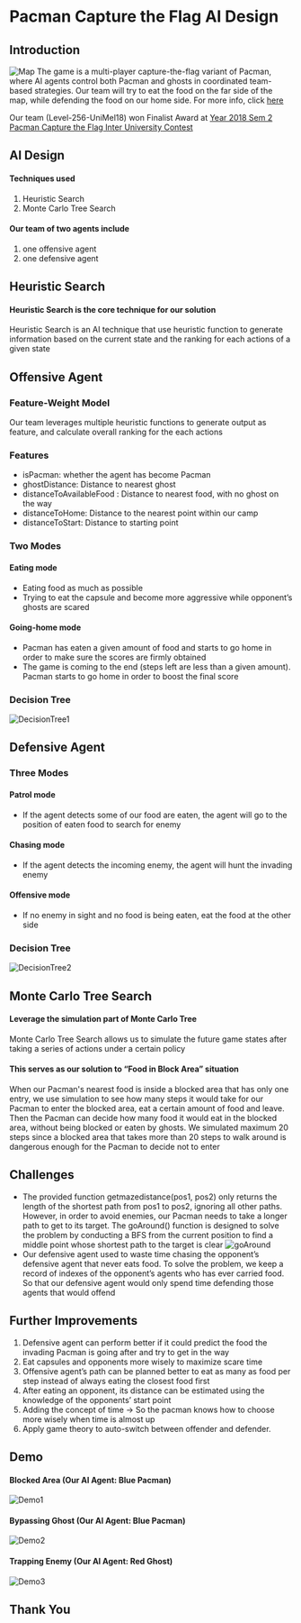# Pacman Capture the Flag AI Design
## Introduction
![Map](http://ai.berkeley.edu/projects/release/contest/v1/002/capture_the_flag.png)
The game is a multi-player capture-the-flag variant of Pacman, where AI agents control both Pacman and ghosts in coordinated team-based strategies. Our team will try to eat the food on the far side of the map, while defending the food on our home side. For more info, click [here](http://ai.berkeley.edu/contest.html)

Our team (Level-256-UniMel18) won Finalist Award at [Year 2018 Sem 2 Pacman Capture the Flag Inter University Contest](https://sites.google.com/view/pacman-capture-hall-fame/2018)
## AI Design
#### Techniques used
1. Heuristic Search
2. Monte Carlo Tree Search
#### Our team of two agents include
1. one offensive agent
2. one defensive agent 
## Heuristic Search
#### Heuristic Search is the core technique for our solution
Heuristic Search is an AI technique that use heuristic function to generate information based on the current state and the ranking for each actions of a given state
## Offensive Agent
### Feature-Weight Model
Our team leverages multiple heuristic functions to generate output as feature, and calculate overall ranking for the each actions
### Features
* isPacman: whether the agent has become Pacman
* ghostDistance: Distance to nearest ghost
* distanceToAvailableFood : Distance to nearest food, with no ghost on the way
* distanceToHome: Distance to the nearest point within our camp
* distanceToStart: Distance to starting point
### Two Modes
#### Eating mode
* Eating food as much as possible
* Trying to eat the capsule and become more aggressive while opponent’s ghosts are scared 
#### Going-home mode
* Pacman has eaten a given amount of food and starts to go home in order to make sure the scores are firmly obtained
* The game is coming to the end (steps left are less than a given amount). Pacman starts to go home in order to boost the final score 
### Decision Tree
![DecisionTree1](https://raw.githubusercontent.com/DXJ3X1/Pacman-Capture-the-Flag/master/img/decisionTree.png)
## Defensive Agent
### Three Modes
#### Patrol mode
* If the agent detects some of our food are eaten, the agent will go to the position of eaten food to search for enemy
#### Chasing mode
* If the agent detects the incoming enemy, the agent will hunt the invading enemy
#### Offensive mode
* If no enemy in sight and no food is being eaten, eat the food at the other side
### Decision Tree
![DecisionTree2](https://raw.githubusercontent.com/DXJ3X1/Pacman-Capture-the-Flag/master/img/decisionTreeD.png)
## Monte Carlo Tree Search
#### Leverage the simulation part of Monte Carlo Tree
Monte Carlo Tree Search allows us to simulate the future game states after taking a series of actions under a certain policy
#### This serves as our solution to “Food in Block Area” situation
When our Pacman's nearest food is inside a blocked area that has only one entry, we use simulation to see how many steps it would take for our Pacman to enter the blocked area, eat a certain amount of food and leave. Then the Pacman can decide how many food it would eat in the blocked area, without being blocked or eaten by ghosts. We simulated maximum 20 steps since a blocked area that takes more than 20 steps to walk around is dangerous enough for the Pacman to decide not to enter
## Challenges
* The provided function getmazedistance(pos1, pos2) only returns the length of the shortest path from pos1 to pos2, ignoring all other paths. However, in order to avoid enemies, our Pacman needs to take a longer path to get to its target. The goAround() function is designed to solve the problem by conducting a BFS from the current position to find a middle point whose shortest path to the target is clear
![goAround](https://raw.githubusercontent.com/DXJ3X1/Pacman-Capture-the-Flag/master/img/goAround.png)
* Our defensive agent used to waste time chasing the opponent’s defensive agent that never eats food. To solve the problem, we keep a record of indexes of the opponent’s agents who has ever carried food. So that our defensive agent would only spend time defending those agents that would offend
## Further Improvements
1. Defensive agent can perform better if it could predict the food the invading Pacman is going after and try to get in the way
2. Eat capsules and opponents more wisely to maximize scare time
3. Offensive agent’s path can be planned better to eat as many as food per step instead of always eating the closest food first
4. After eating an opponent, its distance can be estimated using the knowledge of the opponents’ start point
5. Adding the concept of time -> So the pacman knows how to choose more wisely when time is almost up
6. Apply game theory to auto-switch between offender and defender.
## Demo
#### Blocked Area (Our AI Agent: Blue Pacman)
![Demo1](https://raw.githubusercontent.com/DXJ3X1/Pacman-Capture-the-Flag/master/gif/eat.gif)
#### Bypassing Ghost (Our AI Agent: Blue Pacman)
![Demo2](https://raw.githubusercontent.com/DXJ3X1/Pacman-Capture-the-Flag/master/gif/around.gif)
#### Trapping Enemy (Our AI Agent: Red Ghost)
![Demo3](https://raw.githubusercontent.com/DXJ3X1/Pacman-Capture-the-Flag/master/gif/trap.gif)

## Thank You
